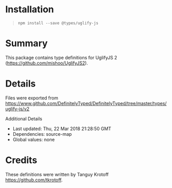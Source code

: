 # Installation
> `npm install --save @types/uglify-js`

# Summary
This package contains type definitions for UglifyJS 2 (https://github.com/mishoo/UglifyJS2).

# Details
Files were exported from https://www.github.com/DefinitelyTyped/DefinitelyTyped/tree/master/types/uglify-js/v2

Additional Details
 * Last updated: Thu, 22 Mar 2018 21:28:50 GMT
 * Dependencies: source-map
 * Global values: none

# Credits
These definitions were written by Tanguy Krotoff <https://github.com/tkrotoff>.
